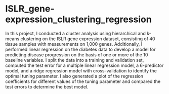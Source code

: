 # ISLR_gene-expression_clustering_regression

In this project, I conducted a cluster analysis using hierarchical and k-means clustering on the ISLR gene expression dataset, consisting of 40 tissue samples with measurements on 1,000 genes. Additionally, I performed linear regression on the diabetes data to develop a model for predicting disease progression on the basis of one or more of the 10 baseline variables. I split the data into a training and validation set, computed the test error for a multiple linear regression model, a 6-predictor model, and a ridge regression model with cross-validation to identify the optimal tuning parameter. I also generated a plot of the regression coefficients for different values of the tuning parameter and compared the test errors to determine the best model.
